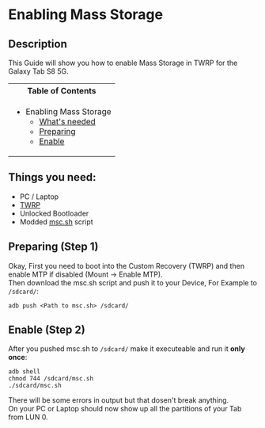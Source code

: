 # Enabling Mass Storage

## Description

This Guide will show you how to enable Mass Storage in TWRP for the Galaxy Tab S8 5G.

<table>
<tr><th>Table of Contents</th></th>
<tr><td>
  
- Enabling Mass Storage
   - [What's needed](https://github.com/Robotix22/UEFI-Guides/blob/main/Mu-Qcom/Devices/Galaxy-Tab-S8-5G/Mass-Storage.md#things-you-need)
   - [Preparing](https://github.com/Robotix22/UEFI-Guides/blob/main/Mu-Qcom/Devices/Galaxy-Tab-S8-5G/Mass-Storage.md#preparing-step-1)
   - [Enable](https://github.com/Robotix22/UEFI-Guides/blob/main/Mu-Qcom/Devices/Galaxy-Tab-S8-5G/Mass-Storage.md#enable-mass-storage-step-2)

</td></tr> </table>

## Things you need:
   - PC / Laptop
   - [TWRP](https://forum.xda-developers.com/t/recovery-unofficial-twrp-for-galaxy-tab-s8-series-snapdragon.4455491/)
   - Unlocked Bootloader
   - Modded [msc.sh](https://github.com/Robotix22/UEFI-Guides/blob/main/Mu-Qcom/Devices/Galaxy-Tab-S8-5G/msc.sh) script

## Preparing (Step 1)

Okay, First you need to boot into the Custom Recovery (TWRP) and then enable MTP if disabled (Mount -> Enable MTP). <br />
Then download the msc.sh script and push it to your Device, For Example to `/sdcard/`: <br />
```
adb push <Path to msc.sh> /sdcard/
```

## Enable (Step 2)

After you pushed msc.sh to `/sdcard/` make it executeable and run it **only once**:
```
adb shell
chmod 744 /sdcard/msc.sh
./sdcard/msc.sh
```
There will be some errors in output but that dosen't break anything. <br />
On your PC or Laptop should now show up all the partitions of your Tab from LUN 0.
